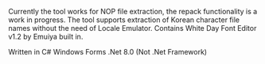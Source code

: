 Currently the tool works for NOP file extraction, the repack functionality is a work in progress.
The tool supports extraction of Korean character file names without the need of Locale Emulator.
Contains White Day Font Editor v1.2 by Emuiya built in.

Written in C# Windows Forms .Net 8.0 (Not .Net Framework)
